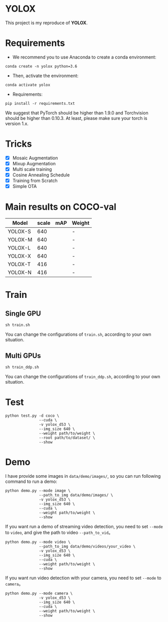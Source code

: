 # YOLOX
This project is my reproduce of **YOLOX**.

# Requirements
- We recommend you to use Anaconda to create a conda environment:
```Shell
conda create -n yolox python=3.6
```

- Then, activate the environment:
```Shell
conda activate yolox
```

- Requirements:
```Shell
pip install -r requirements.txt 
```

We suggest that PyTorch should be higher than 1.9.0 and Torchvision should be higher than 0.10.3. 
At least, please make sure your torch is version 1.x.

# Tricks
- [x] Mosaic Augmentation
- [x] Mixup Augmentation
- [x] Multi scale training
- [x] Cosine Annealing Schedule
- [x] Training from Scratch
- [x] Simple OTA

# Main results on COCO-val

| Model                 |  scale   |   mAP   | Weight |
|-----------------------|----------|---------|--------|
| YOLOX-S               |  640     |         |    -   |
| YOLOX-M               |  640     |         |    -   |
| YOLOX-L               |  640     |         |    -   |
| YOLOX-X               |  640     |         |    -   |
| YOLOX-T               |  416     |         |    -   |
| YOLOX-N               |  416     |         |    -   |

# Train
## Single GPU
```Shell
sh train.sh
```

You can change the configurations of `train.sh`, according to your own situation.

## Multi GPUs
```Shell
sh train_ddp.sh
```

You can change the configurations of `train_ddp.sh`, according to your own situation.

# Test
```Shell
python test.py -d coco \
               --cuda \
               -v yolox_d53 \
               --img_size 640 \
               --weight path/to/weight \
               --root path/to/dataset/ \
               --show
```

# Demo
I have provide some images in `data/demo/images/`, so you can run following command to run a demo:

```Shell
python demo.py --mode image \
               --path_to_img data/demo/images/ \
               -v yolox_d53 \
               --img_size 640 \
               --cuda \
               --weight path/to/weight \
               --show
```

If you want run a demo of streaming video detection, you need to set `--mode` to `video`, and give the path to video `--path_to_vid`。

```Shell
python demo.py --mode video \
               --path_to_img data/demo/videos/your_video \
               -v yolox_d53 \
               --img_size 640 \
               --cuda \
               --weight path/to/weight \
               --show
```

If you want run video detection with your camera, you need to set `--mode` to `camera`。

```Shell
python demo.py --mode camera \
               -v yolox_d53 \
               --img_size 640 \
               --cuda \
               --weight path/to/weight \
               --show
```
